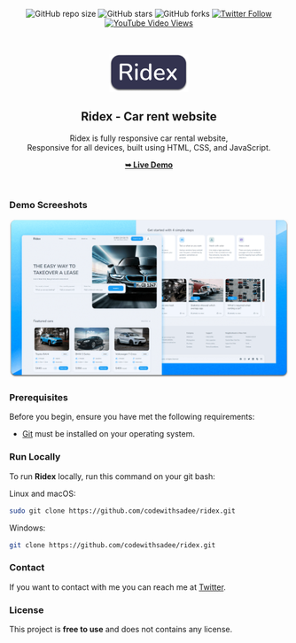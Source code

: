 <div align="center">
  
  ![GitHub repo size](https://img.shields.io/github/repo-size/codewithsadee/ridex)
  ![GitHub stars](https://img.shields.io/github/stars/codewithsadee/ridex?style=social)
  ![GitHub forks](https://img.shields.io/github/forks/codewithsadee/ridex?style=social)
[![Twitter Follow](https://img.shields.io/twitter/follow/codewithsadee_?style=social)](https://twitter.com/intent/follow?screen_name=codewithsadee_)
  [![YouTube Video Views](https://img.shields.io/youtube/views/DJAK-KODM5E?style=social)](https://youtu.be/DJAK-KODM5E)

  <br />
  <br />
  
  <img src="readme-images/project-logo.png" />

  <h2 align="center">Ridex - Car rent website</h2>

  Ridex is fully responsive car rental website, <br />Responsive for all devices, built using HTML, CSS, and JavaScript.

  <a href="https://codewithsadee.github.io/ridex/"><strong>➥ Live Demo</strong></a>

</div>

<br />

### Demo Screeshots

![Ridex Desktop Demo](readme-images/desktop.png "Desktop Demo")

### Prerequisites

Before you begin, ensure you have met the following requirements:

* [Git](https://git-scm.com/downloads "Download Git") must be installed on your operating system.

### Run Locally

To run **Ridex** locally, run this command on your git bash:

Linux and macOS:

```bash
sudo git clone https://github.com/codewithsadee/ridex.git
```

Windows:

```bash
git clone https://github.com/codewithsadee/ridex.git
```

### Contact

If you want to contact with me you can reach me at [Twitter](https://www.twitter.com/codewithsadee).

### License

This project is **free to use** and does not contains any license.
